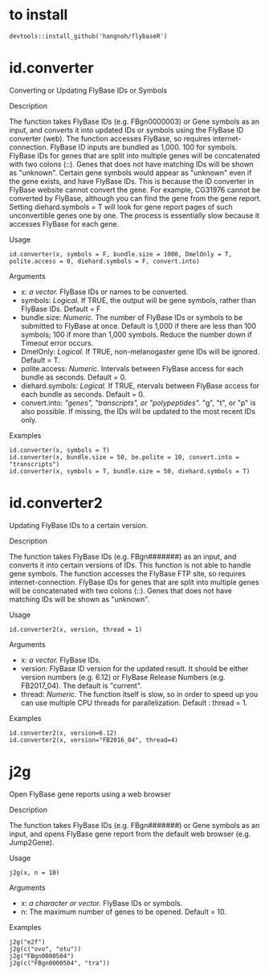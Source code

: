 # to install

```
devtools::install_github('hangnoh/flybaseR')
```


# id.converter
Converting or Updating FlyBase IDs or Symbols

Description

The function takes FlyBase IDs (e.g. FBgn0000003) or Gene symbols as an input, and converts it into updated IDs or symbols using the FlyBase ID converter (web). The function accesses FlyBase, so requires internet-connection. FlyBase ID inputs are bundled as 1,000. 100 for symbols. FlyBase IDs for genes that are split into multiple genes will be concatenated with two colons (::). Genes that does not have matching IDs will be shown as "unknown". Certain gene symbols would appear as "unknown" even if the gene exists, and have FlyBase IDs. This is because the ID converter in FlyBase website cannot convert the gene. For example, CG31976 cannot be converted by FlyBase, although you can find the gene from the gene report. Setting diehard.symbols = T will look for gene report pages of such unconvertible genes one by one. The process is essentially slow because it accesses FlyBase for each gene.

Usage
```
id.converter(x, symbols = F, bundle.size = 1000, DmelOnly = T, polite.access = 0, diehard.symbols = F, convert.into)
```

Arguments

- x: *a vector.* FlyBase IDs or names to be converted.
- symbols: *Logical.* If TRUE, the output will be gene symbols, rather than FlyBase IDs. Default = F
- bundle.size: *Numeric.* The number of FlyBase IDs or symbols to be submitted to FlyBase at once. 
  Default is 1,000 if there are less than 100 symbols; 100 if more than 1,000 symbols. 
  Reduce the number down if Timeout error occurs.
- DmelOnly: *Logical.* If TRUE, non-melanogaster gene IDs will be ignored. Default = T.
- polite.access: *Numeric.* Intervals between FlyBase access for each bundle as seconds. Default = 0.
- diehard.symbols: *Logical.* If TRUE, ntervals between FlyBase access for each bundle as seconds. Default = 0.
- convert.into: *"genes", "transcripts", or "polypeptides".* "g", "t", or "p" is also possible. 
  If missing, the IDs will be updated to the most recent IDs only.


Examples
```
id.converter(x, symbols = T)
id.converter(x, bundle.size = 50, be.polite = 10, convert.into = "transcripts")
id.converter(x, symbols = T, bundle.size = 50, diehard.symbols = T)
```


# id.converter2
Updating FlyBase IDs to a certain version.

Description

The function takes FlyBase IDs (e.g. FBgn#######) as an input, and converts it into certain versions of IDs. This function is not able to handle gene symbols. The function accesses the FlyBase FTP site, so requires internet-connection. FlyBase IDs for genes that are split into multiple genes will be concatenated with two colons (::). Genes that does not have matching IDs will be shown as "unknown".

Usage
```
id.converter2(x, version, thread = 1)
```

Arguments

- x: *a vector.* FlyBase IDs.
- version: FlyBase ID version for the updated result. 
  It should be either version numbers (e.g. 6.12) or FlyBase Release Numbers (e.g. FB2017_04). The default is "current".
- thread: *Numeric.* The function itself is slow, so in order to speed up you can use multiple CPU threads for parallelization. 
  Default : thread = 1.


Examples
```
id.converter2(x, version=6.12)
id.converter2(x, version="FB2016_04", thread=4)
```


# j2g
Open FlyBase gene reports using a web browser

Description

The function takes FlyBase IDs (e.g. FBgn#######) or Gene symbols as an input, and opens FlyBase gene report from the default web browser (e.g. Jump2Gene).

Usage
```
j2g(x, n = 10)
```
Arguments


- x: *a character or vector.* FlyBase IDs or symbols.
- n: The maximum number of genes to be opened. Default = 10.


Examples
```
j2g("e2f")
j2g(c("ovo", "otu"))
j2g("FBgn0000504")
j2g(c("FBgn0000504", "tra"))
```
